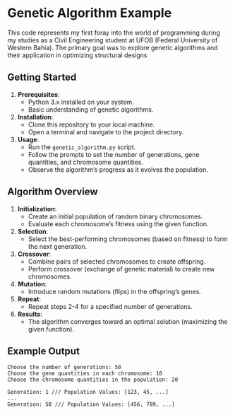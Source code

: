 # Genetic Algorithm Example

This code represents my first foray into the world of programming during my studies as a Civil Engineering student at UFOB (Federal University of Western Bahia). The primary goal was to explore genetic algorithms and their application in optimizing structural designs

## Getting Started

1. **Prerequisites**:
   - Python 3.x installed on your system.
   - Basic understanding of genetic algorithms.
2. **Installation**:
   - Clone this repository to your local machine.
   - Open a terminal and navigate to the project directory.
3. **Usage**:
   - Run the `genetic_algorithm.py` script.
   - Follow the prompts to set the number of generations, gene quantities, and chromosome quantities.
   - Observe the algorithm’s progress as it evolves the population.

## Algorithm Overview

1. **Initialization**:
   - Create an initial population of random binary chromosomes.
   - Evaluate each chromosome’s fitness using the given function.
2. **Selection**:
   - Select the best-performing chromosomes (based on fitness) to form the next generation.
3. **Crossover**:
   - Combine pairs of selected chromosomes to create offspring.
   - Perform crossover (exchange of genetic material) to create new chromosomes.
4. **Mutation**:
   - Introduce random mutations (flips) in the offspring’s genes.
5. **Repeat**:
   - Repeat steps 2-4 for a specified number of generations.
6. **Results**:
   - The algorithm converges toward an optimal solution (maximizing the given function).

## Example Output

```
Choose the number of generations: 50
Choose the gene quantities in each chromosome: 10
Choose the chromosome quantities in the population: 20

Generation: 1 /// Population Values: [123, 45, ...]
...
Generation: 50 /// Population Values: [456, 789, ...]
```
